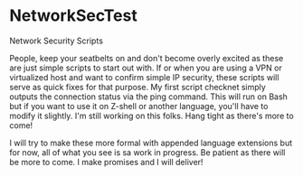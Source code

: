 # NetworkSecTest
Network Security Scripts 

People, keep your seatbelts on and don't become overly excited as these are just simple scripts to start out with. If or when you are using a VPN or virtualized host and want to confirm simple IP security, these scripts will serve as quick fixes for that purpose. My first script checknet simply outputs the connection status via the ping command. This will run on Bash but if you want to use it on Z-shell or another language, you'll have to modify it slightly. I'm still working on this folks. Hang tight as there's more to come! 

I will try to make these more formal with appended language extensions but for now, all of what you see is sa work in progress. Be patient as there will be more to come. I make promises and I will deliver! 
